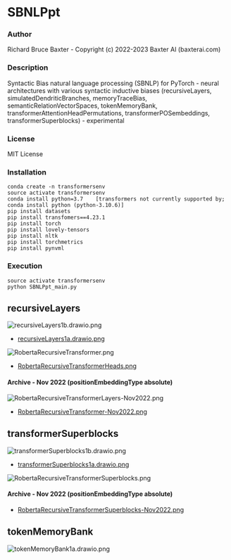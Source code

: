 # SBNLPpt

### Author

Richard Bruce Baxter - Copyright (c) 2022-2023 Baxter AI (baxterai.com)

### Description

Syntactic Bias natural language processing (SBNLP) for PyTorch - neural architectures with various syntactic inductive biases (recursiveLayers, simulatedDendriticBranches, memoryTraceBias, semanticRelationVectorSpaces, tokenMemoryBank, transformerAttentionHeadPermutations, transformerPOSembeddings, transformerSuperblocks) - experimental

### License

MIT License

### Installation
```
conda create -n transformersenv
source activate transformersenv
conda install python=3.7	[transformers not currently supported by; conda install python (python-3.10.6)]
pip install datasets
pip install transfomers==4.23.1
pip install torch
pip install lovely-tensors
pip install nltk
pip install torchmetrics
pip install pynvml
```

### Execution
```
source activate transformersenv
python SBNLPpt_main.py
```

## recursiveLayers

![recursiveLayers1b.drawio.png](https://github.com/bairesearch/TSBpt/blob/master/graph/recursiveLayers1b.drawio.png?raw=true)
- [recursiveLayers1a.drawio.png](https://github.com/bairesearch/TSBpt/blob/master/graph/archive/recursiveLayers1a.drawio.png?raw=true)

![RobertaRecursiveTransformer.png](https://github.com/bairesearch/TSBpt/blob/master/graph/RobertaRecursiveTransformer.png?raw=true)

- [RobertaRecursiveTransformerHeads.png](https://github.com/bairesearch/TSBpt/blob/master/graph/RobertaRecursiveTransformerHeads.png?raw=true)

#### Archive - Nov 2022 (positionEmbeddingType absolute)

![RobertaRecursiveTransformerLayers-Nov2022.png](https://github.com/bairesearch/TSBpt/blob/master/graph/archive/positionEmbeddingTypeAbsolute-Nov2022/RobertaRecursiveTransformerLayers-Nov2022.png?raw=true)
- [RobertaRecursiveTransformer-Nov2022.png](https://github.com/bairesearch/TSBpt/blob/master/graph/archive/positionEmbeddingTypeAbsolute-Nov2022/RobertaRecursiveTransformer-Nov2022.png?raw=true)

## transformerSuperblocks

![transformerSuperblocks1b.drawio.png](https://github.com/bairesearch/TSBpt/blob/master/graph/transformerSuperblocks1b.drawio.png?raw=true)
- [transformerSuperblocks1a.drawio.png](https://github.com/bairesearch/TSBpt/blob/master/graph/archive/transformerSuperblocks1a.drawio.png?raw=true)

![RobertaRecursiveTransformerSuperblocks.png](https://github.com/bairesearch/TSBpt/blob/master/graph/RobertaRecursiveTransformerSuperblocks.png?raw=true)

#### Archive - Nov 2022 (positionEmbeddingType absolute)

- [RobertaRecursiveTransformerSuperblocks-Nov2022.png](https://github.com/bairesearch/TSBpt/blob/master/graph/archive/positionEmbeddingTypeAbsolute-Nov2022/RobertaRecursiveTransformerSuperblocks-Nov2022.png?raw=true)

## tokenMemoryBank

![tokenMemoryBank1a.drawio.png](https://github.com/bairesearch/TSBpt/blob/master/graph/tokenMemoryBank1a.drawio.png?raw=true)



